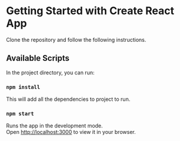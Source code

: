 # Getting Started with Create React App
Clone the repository and follow the following instructions.

## Available Scripts

In the project directory, you can run:

### `npm install`

This will add all the dependencies to project to run.

### `npm start`

Runs the app in the development mode.\
Open [http://localhost:3000](http://localhost:3000) to view it in your browser.
